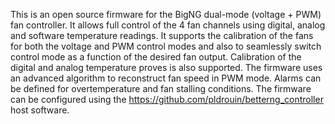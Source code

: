 This is an open source firmware for the BigNG dual-mode (voltage + PWM) fan controller.
It allows full control of the 4 fan channels using digital, analog and software temperature readings.
It supports the calibration of the fans for both the voltage and PWM control modes and also to seamlessly switch
control mode as a function of the desired fan output. Calibration of the digital and analog temperature proves is
also supported. The firmware uses an advanced algorithm to reconstruct fan speed in PWM mode. Alarms can be defined
for overtemperature and fan stalling conditions. The firmware can be configured using the https://github.com/pldrouin/betterng_controller
host software.
